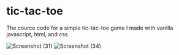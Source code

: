 # tic-tac-toe
The cource code for a simple tic-tac-toe game I made with vanilla javascript, html, and css  

![Screenshot (31)](https://user-images.githubusercontent.com/107735530/230567300-12df0f3b-c805-4f9f-9267-7b9dea9725c8.png)
![Screenshot (34)](https://user-images.githubusercontent.com/107735530/230567304-f4d2a022-4fee-4046-aaeb-7c63493c76d8.png)

